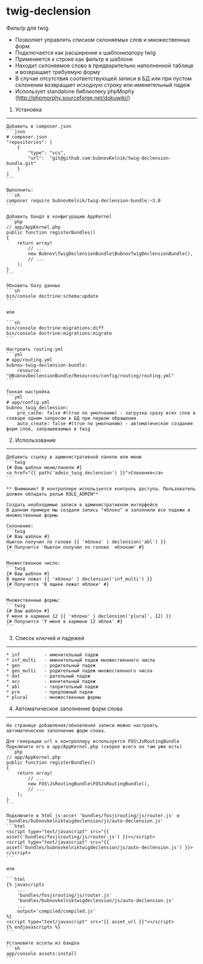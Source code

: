 # twig-declension

Фильтр для twig

* Позволяет управлять списком склоняемых слов и множественных форм
* Подключается как расширение к шаблонизатору twig
* Применяется к строке как фильтр в шаблоне
* Находит склоняемое слово в предварительно наполненной таблице и возвращает требуемую форму
* В случае отсутствия соответствующей записи в БД или при пустом склонении возвращает исходную строку или именительный падеж
* Использует standalone библиотеку phpMophy (http://phpmorphy.sourceforge.net/dokuwiki/)

1) Установка
----------------------------------
    Добавить в composer.json
    ```json
    # composer.json
    "repositories": [
        {
            "type": "vcs",
            "url":  "git@github.com:bubnovKelnik/twig-declension-bundle.git"
        }
    ]
    ```

    Выполнить:
    ```sh
    composer require bubnovKelnik/twig-declension-bundle:~3.0
    ```

    Добавить бандл в конфигурацию AppKernel
    ```php
    // app/AppKernel.php
    public function registerBundles()
    {
        return array(
            // ...
            new Bubnov\TwigDeclensionBundle\BubnovTwigDeclensionBundle(),
            // ...
        );
    }
    ```

    Обновить базу данных
    ```sh
    bin/console doctrine:schema:update
    ```

    или

    ```sh
    bin/console doctrine:migrations:diff
    bin/console doctrine:migrations:migrate
    ```

    Настроить routing.yml
    ```yml
    # app/routing.yml
    bubnov-twig-declension-bundle:
        resource: "@BubnovDeclensionBundle/Resources/config/routing/routing.yml"
    ```

    Тонкая настройка
    ```yml
    # app/config.yml
    bubnov_twig_declension:
        pre_cache: false #(true по умолчанию) - загрузка сразу всех слов в словаре одним запросом к БД при первом обращении
        auto_create: false #(true по умолчанию) - автоматическое создание форм слов, запрашиваемых в twig


2) Использование
-------------------------------------
    Добавить ссылку в административной панели или меню
    ```twig
    {# Ваш шаблон меню/панели #}
    <a href="{{ path('admin_twig_declension') }}">Слонения</a>
    ```

    ** Внимание! В контроллере используется контроль доступа. Пользователь должен обладать ролью ROLE_ADMIN**

    Создать необходимые записи в административном интерфейсе
    В данном примере мы создали запись "яблоко" и заполнили все падежи и множественные формы

    Склонение:
    ```twig
    {# Ваш шаблон #}
    Ньютон получил по голове {{ 'яблоко' | declension('abl') }}
    {# Получится 'Ньютон получил по голове  яблоком' #}
    ```

    Множественное число:
    ```twig
    {# Ваш шаблон #}
    В ящике лежат {{ 'яблоко' | declension('inf_multi') }}
    {# Получится 'В ящике лежат яблоки' #}
    ```

    Множественные формы:
    ```twig
    {# Ваш шаблон #}
    У меня в кармане 12 {{ 'яблоко' | declension('plural', 12) }}
    {# Получится 'У меня в кармане 12 яблок' #}
    ```

3) Список ключей и падежей
-------------------------------------
    * inf         - именительный падеж
    * inf_multi   - именительный падеж множественного числа
    * gen         - родительный падеж
    * gen_multi   - родительный падеж множественного числа
    * dat         - дательный падеж
    * acc         - винительный падеж
    * abl         - творительный падеж
    * pre         - предложный падеж
    * plural      - множественные формы


4) Автоматическое заполнение форм слова
-------------------------------------
    На странице добавления/обновления записи можно настроить автоматическое заполнение форм слова.

    Для генерации url к контроллеру используется FOS\JsRoutingBundle
    Подключите его в app/AppKernel.php (скорее всего он там уже есть)
    ```php
    // app/AppKernel.php
    public function registerBundles()
    {
        return array(
            // ...
            new FOS\JsRoutingBundle\FOSJsRoutingBundle(),
            // ...
        );
    }
    ```

    Подключите в html js-ассет 'bundles/fosjsrouting/js/router.js' и 'bundles/bubnovkelniktwigdeclension/js/auto-declension.js'
    ```html
    <script type="text/javascript" src="{{ asset('bundles/fosjsrouting/js/router.js') }}></script>
    <script type="text/javascript" src="{{ asset('bundles/bubnovkelniktwigdeclension/js/auto-declension.js') }}></script>
    ```

    или

    ```html
    {% javascripts
        ...
        'bundles/fosjsrouting/js/router.js'
        'bundles/bubnovkelniktwigdeclension/js/auto-declension.js'
        ...
        output='compiled/compiled.js'
    %}
    <script type="text/javascript" src="{{ asset_url }}"></script>
    {% endjavascripts %}
    ```

    Установите ассеты из бандла
    ```sh
    app/console assets:install
    ```
